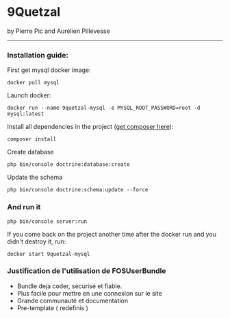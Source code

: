 9Quetzal
========

 by Pierre Pic and Aurélien Pillevesse

 -----------------

 ### Installation guide:

First get mysql docker image:

    docker pull mysql

Launch docker:

    docker run --name 9quetzal-mysql -e MYSQL_ROOT_PASSWORD=root -d mysql:latest

Install all dependencies in the project ([get composer here](https://www.getComposer.org)):

    composer install

Create database

    php bin/console doctrine:database:create

Update the schema

    php bin/console doctrine:schema:update --force

### And run it

    php bin/console server:run

If you come back on the project another time after the docker run and you didn't destroy it, run:

    docker start 9quetzal-mysql

### Justification de l'utilisation de FOSUserBundle

- Bundle deja coder, securisé et fiable.
- Plus facile pour mettre en une connexion sur le site
- Grande communauté et documentation
- Pre-template ( redefinis )
